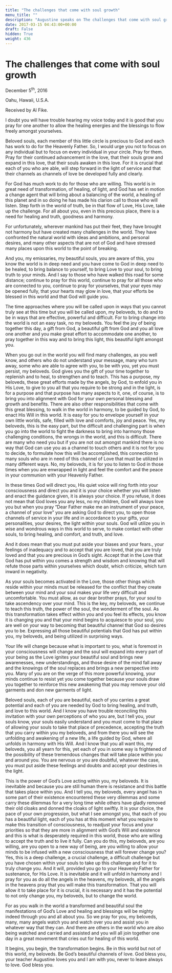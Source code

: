 ```yaml
---
title: "The challenges that come with soul growth"
menu_title: ""
description: "Augustine speaks on The challenges that come with soul growth"
date: 2017-03-15 04:43:00+00:00
draft: False
hidden: True
weight: 436
---
```

# The challenges that come with soul growth



December 5<sup>th</sup>, 2016

Oahu, Hawaii, U.S.A.

Received by Al Fike.


I doubt you will have trouble hearing my voice today and it is good that you pray for one another to allow the healing energies and the blessings to flow freely amongst yourselves.

Beloved souls, each member of this little circle is precious to God and each has work to do for the Heavenly Father. So, I would urge you not to focus on any individual but to focus on every individual in your circle. Pray for them. Pray for their continued advancement in the love, that their souls grow and expand in this love, that their souls awaken in this love. For it is crucial that each of you who are able, will step forward in the light of service and that their channels as channels of love be developed fully and clearly. 

For God has much work to do for those who are willing. This world is in great need of transformation, of healing, of light, and God has set in motion a change agent that will bring about a balancing of the world, a healing of this planet and in so doing he has made his clarion call to those who will listen. Step forth in the world of truth, be in that flow of Love, His Love, take up the challenge. For all about you, even in this precious place, there is a need for healing and truth, goodness and harmony. 

For unfortunately, wherever mankind has put their feet, they have brought not harmony but have created many challenges in the world. They have confronted the natural world with ideas and ambitions, and personal desires, and many other aspects that are not of God and have stressed many places upon this world to the point of breaking. 

And you, my emissaries, my beautiful souls, you are aware of this, you know the world is in deep need and you have come to God in deep need to be healed, to bring balance to yourself, to bring Love to your soul, to bring truth to your minds. And I say to those who have walked this road for some distance; continue to pray for this world, continue to pray for all those who are connected to you, continue to pray for yourselves, that your eyes may be opened fully, that your hearts may glow in love, that your efforts be blessed in this world and that God will guide you. 

The time approaches where you will be called upon in ways that you cannot truly see at this time but you will be called upon, my beloveds, to do and to be in ways that are effective, powerful and difficult. For to bring change into the world is not an easy task, no my beloveds. You feel the joy of being together this day, a gift from God, a beautiful gift from God and you all love one another and you make great effort to accommodate one another, to pray together in this way and to bring this light, this beautiful light amongst you. 

When you go out in the world you will find many challenges, as you well know, and others who do not understand your message, many who turn away, some who are able to agree with you, to be with you, yet you must persist, my beloveds. God gives you the gift of your time together to replenish and to heal, to strengthen and to teach. This has a purpose, my beloveds, these great efforts made by the angels, by God, to enfold you in His Love, to give to you all that you require to be strong and in the light, is for a purpose and that purpose has many aspects to it, one, of course, is to bring you into alignment with God for your own personal blessing and growth and benefits. There are also other responsibilities that come with this great blessing, to walk in the world in harmony, to be guided by God, to enact His Will in this world. It is easy for you to envelope yourself in your own little worlds, safe, filled with love and comforts, joy and peace. Yes, my beloveds, this is the easy part, but the difficult and challenging part is when you go into the world to fight the darkness to bring into harmony those challenging conditions, the wrongs in the world, and this is difficult. There are many who need you but if you are not out amongst mankind there is no way that God can use you as a channel to touch others and it is not for you to decide, to formulate how this will be accomplished, this connection to many souls who are in need of this channel of Love that must be utilized in many different ways. No, my beloveds, it is for you to listen to God in those times when you are enwrapped in light and feel the comfort and the peace in your communion with your Heavenly Father. 

In these times God will direct you, His quiet voice will ring forth into your consciousness and direct you and it is your choice whether you will listen and enact the guidance given, it is always your choice. If you refuse, it does not mean that God loves you any less, no my children, God will always love you but when you pray “Dear Father make me an instrument of your peace, a channel of your love” you are asking God to direct you, to open those channels of service in your life and in accordance to your gifts, your personalities, your desires, the light within your souls. God will utilize you in wise and wondrous ways in this world to serve, to make contact with other souls, to bring healing, and comfort, and truth, and love.

And it does mean that you must put aside your biases and your fears., your feelings of inadequacy and to accept that you are loved, that you are truly loved and that you are precious in God’s sight. Accept that in the Love that God has put within you comes a strength and wisdom and knowing that will refute those parts within yourselves which doubt, which criticize, which turn inward in negativity.

As your souls becomes activated in the Love, those other things which reside within your minds must be released for the conflict that they create between your mind and your soul makes your life very difficult and uncomfortable. You must allow, as our dear brother prays, for your soul to take ascendency over your mind. This is the key, my beloveds, we continue to teach this truth, the power of the soul, the wonderment of the soul. As this transformation takes effect within you and you feel its effects, you know it is changing you and that your mind begins to acquiesce to your soul, you are well on your way to becoming that beautiful channel that God so desires you to be. Expressing all those beautiful potentials that God has put within you, my beloveds, and being utilized in surprising ways. 

Your life will change because what is important to you, what is foremost in your consciousness will change and the soul will expand into every part of your being as the Love ignites your beautiful soul and brings new awarenesses, new understandings, and those desire of the mind fall away and the knowings of the soul replaces and brings a new perspective into you. Many of you are on the verge of this more powerful knowing, your minds continue to resist yet you come together because your souls draw you together to reinforce this new awakening that you may remove your old garments and don new garments of light.

Beloved souls, each of you are beautiful, each of you carries a great potential and each of you are needed by God to bring healing, and truth, and love to this world. And I know you have trouble reconciling this invitation with your own perceptions of who you are, but I tell you, your souls know, your souls easily understand and you must come to that place of allowing your souls to take that place of precedence, accepting the truth that you carry within you my beloveds, and from there you will see the unfolding and awakening of a new life, a life guided by God, where all unfolds in harmony with His Will. And I know that you all want this, my beloveds, you all yearn for this, yet each of you in some way is frightened of the possibility of these tremendous changes that will take place within you and around you. You are nervous or you are doubtful, whatever the case, you must put aside these feelings and doubts and accept your destinies in the light. 

This is the power of God’s Love acting within you, my beloveds. It is inevitable and because you are still human there is resistance and this battle that takes place within you. And I tell you, my beloveds, every angel has in some part of their existence encountered these very dilemmas and some carry these dilemmas for a very long time while others have gladly removed their old cloaks and donned the cloaks of light swiftly. It is your choice, the pace of your own progression, but  what I see amongst you, that each of you has a beautiful light, each of you has at this moment what you require to make this transition of consciousness, to readjust your focus and your priorities so that they are more in alignment with God’s Will and existence and this is what is desperately required in this world, those who are willing to accept the truth and to live it fully. Can you do this, my beloveds, are you willing, are you open to a new way of being, are you willing to allow your minds to be infused with a new consciousness that will forever change you? Yes, this is a deep challenge, a crucial challenge, a difficult challenge but you have chosen within your souls to take up this challenge and for it to truly change you. And it will, provided you go to your Heavenly Father for sustenance, for His Love. It is inevitable and it will unfold in harmony and I pray for you as do all the angels in the heavens, my beloveds, all the angels in the heavens pray that you will make this transformation. That you will allow it to take place for it is crucial, it is necessary and it has the potential to not only change you, my beloveds, but to change the world. 

For as you walk in the world a transformed and beautiful soul the manifestations of God’s Love and healing and blessings will be mighty indeed through you and all about you. So we pray for you, my beloveds, many, many angels watch you and watch over you and assist you in whatever way that they can. And there are others in the world who are also being watched and carried and assisted and you will all join together one day in a great movement that cries out for healing of this world. 

It begins, you begin, the transformation begins. Be in this world but not of this world, my beloveds. Be God’s beautiful channels of love.
God bless you, your teacher Augustine loves you and I am with you, never to leave always to love. God bless you. 